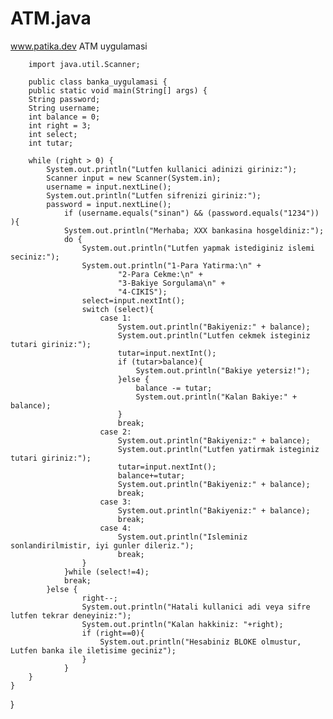 # ATM.java
www.patika.dev ATM uygulamasi



        import java.util.Scanner;

        public class banka_uygulamasi {
        public static void main(String[] args) {
        String password;
        String username;
        int balance = 0;
        int right = 3;
        int select;
        int tutar;

        while (right > 0) {
            System.out.println("Lutfen kullanici adinizi giriniz:");
            Scanner input = new Scanner(System.in);
            username = input.nextLine();
            System.out.println("Lutfen sifrenizi giriniz:");
            password = input.nextLine();
                if (username.equals("sinan") && (password.equals("1234")) ){
                System.out.println("Merhaba; XXX bankasina hosgeldiniz:");
                do {
                    System.out.println("Lutfen yapmak istediginiz islemi seciniz:");
                    System.out.println("1-Para Yatirma:\n" +
                            "2-Para Cekme:\n" +
                            "3-Bakiye Sorgulama\n" +
                            "4-CIKIS");
                    select=input.nextInt();
                    switch (select){
                        case 1:
                            System.out.println("Bakiyeniz:" + balance);
                            System.out.println("Lutfen cekmek isteginiz tutari giriniz:");
                            tutar=input.nextInt();
                            if (tutar>balance){
                                System.out.println("Bakiye yetersiz!");
                            }else {
                                balance -= tutar;
                                System.out.println("Kalan Bakiye:" + balance);
                            }
                            break;
                        case 2:
                            System.out.println("Bakiyeniz:" + balance);
                            System.out.println("Lutfen yatirmak isteginiz tutari giriniz:");
                            tutar=input.nextInt();
                            balance+=tutar;
                            System.out.println("Bakiyeniz:" + balance);
                            break;
                        case 3:
                            System.out.println("Bakiyeniz:" + balance);
                            break;
                        case 4:
                            System.out.println("Isleminiz sonlandirilmistir, iyi gunler dileriz.");
                            break;
                    }
                }while (select!=4);
                break;
            }else {
                    right--;
                    System.out.println("Hatali kullanici adi veya sifre lutfen tekrar deneyiniz:");
                    System.out.println("Kalan hakkiniz: "+right);
                    if (right==0){
                        System.out.println("Hesabiniz BLOKE olmustur, Lutfen banka ile iletisime geciniz");
                    }
                }
        }
    }
}
